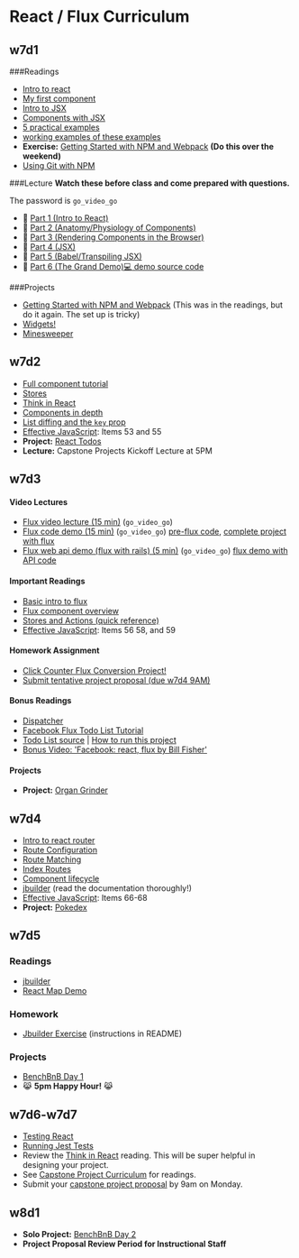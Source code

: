 # React / Flux Curriculum

## w7d1

###Readings
* [Intro to react][react-intro]
* [My first component][first-component]
* [Intro to JSX][react-jsx]
* [Components with JSX][jsx-components]
* [5 practical examples][react-examples]
* [working examples of these examples][examples]
* **Exercise:** [Getting Started with NPM and Webpack][npm-exercise] **(Do this over the weekend)**
* [Using Git with NPM][npm-git]

###Lecture
**Watch these before class and come prepared with questions.**

The password is `go_video_go`
* :movie_camera: [Part 1 (Intro to React)][lec-w7d1-01]
* :movie_camera: [Part 2 (Anatomy/Physiology of Components)][lec-w7d1-02]
* :movie_camera: [Part 3 (Rendering Components in the Browser)][lec-w7d1-03]
* :movie_camera: [Part 4 (JSX)][lec-w7d1-04]
* :movie_camera: [Part 5 (Babel/Transpiling JSX)][lec-w7d1-05]
* :movie_camera: [Part 6 (The Grand Demo)][lec-w7d1-06][:computer: demo source code][watch-demo]

###Projects
* [Getting Started with NPM and Webpack][npm-exercise] (This was in the readings, but do it again. The set up is tricky)
* [Widgets!][react-widgets]
* [Minesweeper][react-minesweeper]

[react-intro]: readings/intro.md
[first-component]: readings/my_first_component.md
[react-jsx]: readings/jsx.md
[jsx-components]: readings/components_with_jsx.md
[react-examples]: http://tutorialzine.com/2014/07/5-practical-examples-for-learning-facebooks-react-framework/
[npm-exercise]: readings/npm_reading.md
[npm-git]: readings/git_and_npm.md
[lec-w7d1-01]: https://vimeo.com/album/3686654/video/147897911
[lec-w7d1-02]: https://vimeo.com/album/3686654/video/147899305
[lec-w7d1-03]: https://vimeo.com/album/3686654/video/147900089
[lec-w7d1-04]: https://vimeo.com/album/3686654/video/147900661
[lec-w7d1-05]: https://vimeo.com/album/3686654/video/147900472
[lec-w7d1-06]: https://vimeo.com/album/3686654/video/147900885
[react-widgets]: projects/widgets
[react-minesweeper]: projects/react_minesweeper
[examples]: demos/five_examples
[watch-demo]: demos/watch_webpack_demo

## w7d2

* [Full component tutorial][react-tutorial]
* [Stores][store-reading]
* [Think in React][think-in-react]
* [Components in depth][components-in-depth]
* [List diffing and the `key` prop][keys-reading]
* [Effective JavaScript][effective-js]: Items 53 and 55
* **Project:** [React Todos][react-todo]
* **Lecture:** Capstone Projects Kickoff Lecture at 5PM

[react-tutorial]: https://zapier.com/engineering/react-js-tutorial-guide-gotchas/
[think-in-react]: http://facebook.github.io/react/docs/thinking-in-react.html
[components-in-depth]: readings/components_in_depth.md
[react-on-rails]: readings/react_on_rails.md
[keys-reading]: https://facebook.github.io/react/docs/reconciliation.html#list-wise-diff
[react-todo]: projects/todo_react
[separate-js-from-html]: readings/separate_javascript_from_html.md
[store-reading]: readings/stores.md

## w7d3

#### Video Lectures
* [Flux video lecture (15 min)][flux-lecture] (`go_video_go`)
* [Flux code demo (15 min)][flux-demo-screencast] (`go_video_go`)
  [pre-flux code][flux-demo-pre-flux], [complete project with flux][flux-demo-post-flux]
* [Flux web api demo (flux with rails) (5 min)][flux-api-screencast] (`go_video_go`)
  [flux demo with API code][flux-demo-with-api]

#### Important Readings
* [Basic intro to flux][flux-intro]
* [Flux component overview][flux-component-overview]
* [Stores and Actions (quick reference)][stores-and-actions]
* [Effective JavaScript][effective-js]: Items 56 58, and 59

#### Homework Assignment
* [Click Counter Flux Conversion Project!][click-counter-flux]
* [Submit tentative project proposal (due w7d4 9AM)][tentative-proposal]

#### Bonus Readings
* [Dispatcher][flux-dispatcher]
* [Facebook Flux Todo List Tutorial][flux-todo-tutorial]
* [Todo List source][flux-todo-source] | [How to run this project][how-to-run]
* [Bonus Video: 'Facebook: react, flux by Bill Fisher'][flux-video]

#### Projects
* **Project:** [Organ Grinder][organ-grinder]

[flux-api-screencast]: https://vimeo.com/163488310
[flux-demo-pre-flux]: demos/recipes_pre_flux
[flux-demo-post-flux]: demos/recipes_flux
[flux-demo-with-api]: demos/recipes_flux_api
[flux-lecture]: https://vimeo.com/163485520
[flux-demo-screencast]: https://vimeo.com/163486476
[click-counter-flux]: homeworks/flux_homework.md
[tentative-proposal]: readings/tentative-project-proposal.md
[flux-intro]: readings/intro_to_flux.md
[flux-video]: https://www.youtube.com/watch?v=Bic_sFiaNDI
[flux-todo-tutorial]: readings/todo_list_tutorial.md
[flux-todo-source]: https://github.com/facebook/flux/tree/master/examples/flux-todomvc/
[how-to-run]: readings/how_to_run.md
[flux-component-overview]: readings/component_overview.md
[flux-dispatcher]: https://facebook.github.io/flux/docs/dispatcher.html#content
[organ-grinder]: projects/organ_grinder
[stores-and-actions]: readings/stores_and_actions.md

## w7d4

* [Intro to react router][react-router-intro]
* [Route Configuration][route-configuration]
* [Route Matching][route-matching]
* [Index Routes][index-routes]
* [Component lifecycle][component-lifecycle]
* [jbuilder][jbuilder-link] (read the documentation thoroughly!)
* [Effective JavaScript][effective-js]: Items 66-68
* **Project:** [Pokedex][pokedex]


[react-router-intro]: https://github.com/reactjs/react-router/blob/master/docs/Introduction.md
[route-configuration]: https://github.com/reactjs/react-router/blob/master/docs/guides/RouteConfiguration.md
[route-matching]: https://github.com/reactjs/react-router/blob/master/docs/guides/RouteMatching.md
[index-routes]: https://github.com/reactjs/react-router/blob/master/docs/guides/IndexRoutes.md
[component-lifecycle]: https://facebook.github.io/react/docs/component-specs.html#lifecycle-methods
[jbuilder-link]: https://github.com/rails/jbuilder
[pokedex]: projects/pokedex

## w7d5

### Readings
* [jbuilder][jbuilder-link]
* [React Map Demo][react_map_demo]

### Homework
* [Jbuilder Exercise][jbuilder-demo] (instructions in README)

### Projects
* [BenchBnB Day 1][bench-bnb]
* :joy_cat: **5pm Happy Hour!** :joy_cat:

[bench-bnb]: projects/bench_bnb
[react_map_demo]: demos/react_map_demo
[jbuilder-link]: https://github.com/rails/jbuilder
[jbuilder-demo]: demos/jbuilder_demo

## w7d6-w7d7

* [Testing React][jest-basics]
* [Running Jest Tests][jest-config]
* Review the [Think in React][think-in-react] reading. This will be super helpful in designing your project.
* See [Capstone Project Curriculum][capstone-project-curriculum] for readings.
* Submit your [capstone project proposal][capstone-project-proposal] by 9am on Monday.

[capstone-project-curriculum]: https://github.com/appacademy/capstone-project-curriculum
[capstone-project-proposal]: https://github.com/appacademy/capstone-project-curriculum/blob/master/capstone-projects/capstone-project-proposal.md
[jest-basics]: readings/jest_basics.md
[jest-config]: readings/jest_config.md

## w8d1

* **Solo Project:** [BenchBnB Day 2][bench-bnb2]
* **Project Proposal Review Period for Instructional Staff**

[bench-bnb2]: projects/bench_bnb

[effective-js]: http://effectivejs.com/
